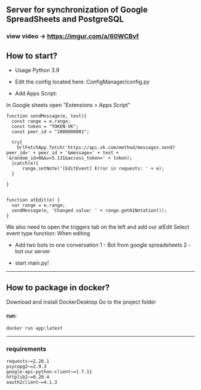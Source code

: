 
## Server for synchronization of Google SpreadSheets and PostgreSQL
### view video -> https://imgur.com/a/60WCBvf

## How to start?
* Usage Python 3.9

* Edit the config located here:
ConfigManager/config.py


* Add Apps Script:

In Google sheets open "Extensions > Apps Script"

```
function sendMessage(e, text){
  const range = e.range;
  const token = "TOKEN-VK";
  const peer_id = "2000000001";

  try{
    UrlFetchApp.fetch('https://api.vk.com/method/messages.send?peer_id=' + peer_id + '&message=' + text + '&random_id=0&&v=5.131&access_token=' + token);
  }catch(e){
      range.setNote('[EditEvent] Error in requests: ' + e);
  }

}


function atEdit(e) {
  var range = e.range;
  sendMessage(e, 'Changed value: ' + range.getA1Notation());
}
```

We also need to open the triggers tab on the left and add our atEdit Select event type function: When editing

* Add two bots to one conversation
1 - Bot from google spreadsheets
2 - bot our server

* start main.py!
----

## How to package in docker?


Download and install DockerDesktop
Go to the project folder

#### run:

```docker build . -t app:latest
docker run app:latest
```


----

### requirements
```vk_api
requests~=2.28.1
psycopg2~=2.9.3
google-api-python-client~=1.7.11
httplib2~=0.20.4
oauth2client~=4.1.3
```
